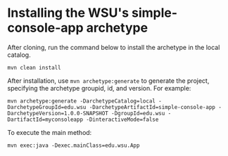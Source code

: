 # Installing the WSU's simple-console-app archetype

After cloning, run the command below to install the archetype in the local catalog.


```
mvn clean install
```

After installation, use `mvn archetype:generate` to generate the project, specifying the archetype groupid, id, and version. For example:

```
mvn archetype:generate -DarchetypeCatalog=local -DarchetypeGroupId=edu.wsu -DarchetypeArtifactId=simple-console-app -DarchetypeVersion=1.0.0-SNAPSHOT -DgroupId=edu.wsu -DartifactId=myconsoleapp -DinteractiveMode=false
```

To execute the main method:
```
mvn exec:java -Dexec.mainClass=edu.wsu.App
```

